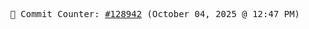 <p align="center">
    <samp>
        📮 Commit Counter: <a href="https://github.com/Javascript-void0/Javascript-void0/commits/main">#128942</a> (October 04, 2025 @ 12:47 PM)
    </samp>
</p>